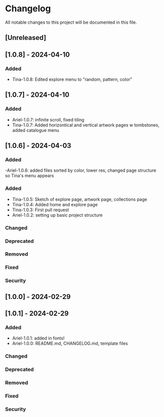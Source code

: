 # Changelog
All notable changes to this project will be documented in this file.



[Keep a Changelog]: http://keepachangelog.com/

## [Unreleased]


## [1.0.8] - 2024-04-10
### Added
- Tina-1.0.8: Edited explore menu to "random, pattern, color"

## [1.0.7] - 2024-04-10
### Added
- Ariel-1.0.7: infinite scroll, fixed tiling
- Tina-1.0.7: Added horizontical and vertical artwork pages w tombstones, added catalogue menu

## [1.0.6] - 2024-04-03

### Added 
-Ariel-1.0.6: added files sorted by color, lower res, changed page structure so Tina's menu appears

### Added
- Tina-1.0.5: Sketch of explore page, artwork page, collections page
- Tina-1.0.4: Added home and explore page
- Tina-1.0.3: First pull request
- Ariel-1.0.2: setting up basic project structure

### Changed

### Deprecated

### Removed

### Fixed

### Security

## [1.0.0] - 2024-02-29

## [1.0.1] - 2024-02-29

### Added
- Ariel-1.0.1: added in fonts!
- Ariel-1.0.0: README.md, CHANGELOG.md, template files

### Changed

### Deprecated

### Removed

### Fixed

### Security



